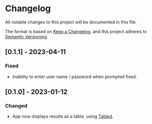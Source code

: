 # Changelog

All notable changes to this project will be documented in this file.

The format is based on [Keep a Changelog](https://keepachangelog.com/en/1.0.0/),
and this project adheres to [Semantic Versioning](https://semver.org/spec/v2.0.0.html).

## [0.1.1] - 2023-04-11

### Fixed

- Inability to enter user name / password when prompted fixed.

## [0.1.0] - 2023-01-12

### Changed

- App now displays results as a table, using [Tabled](https://crates.io/crates/tabled).
